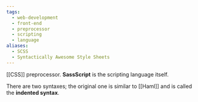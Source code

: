 ```yaml
---
tags:
  - web-development
  - front-end
  - preprocessor
  - scripting
  - language
aliases:
  - SCSS
  - Syntactically Awesome Style Sheets
---
```

[[CSS]] preprocessor.
**SassScript** is the scripting language itself.

There are two syntaxes; the original one is similar to [[Haml]] and is called the **indented syntax**.